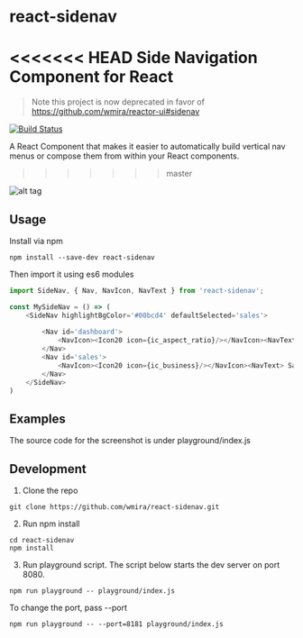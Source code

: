 # react-sidenav

<<<<<<< HEAD
Side Navigation Component for React
=======
>
> Note this project is now deprecated in favor of https://github.com/wmira/reactor-ui#sidenav
>

[![Build Status](https://travis-ci.org/wmira/react-sidenav.svg?branch=master)](https://travis-ci.org/wmira/react-sidenav)

A React Component that makes it easier to automatically build vertical nav menus or compose them from within your React
components.
>>>>>>> master

![alt tag](https://raw.githubusercontent.com/wmira/react-sidenav/master/sidenav.png)

## Usage

Install via npm

```shell
npm install --save-dev react-sidenav
```

Then import it using es6 modules

```javascript
import SideNav, { Nav, NavIcon, NavText } from 'react-sidenav';

const MySideNav = () => (
    <SideNav highlightBgColor='#00bcd4' defaultSelected='sales'>
       
        <Nav id='dashboard'>
            <NavIcon><Icon20 icon={ic_aspect_ratio}/></NavIcon><NavText> Dashboard </NavText>
        </Nav>
        <Nav id='sales'>
            <NavIcon><Icon20 icon={ic_business}/></NavIcon><NavText> Sales </NavText>
        </Nav>
    </SideNav>
)

```

## Examples

The source code for the screenshot is under playground/index.js



## Development

1. Clone the repo
```shell
git clone https://github.com/wmira/react-sidenav.git
```

2. Run npm install
```shell
cd react-sidenav
npm install
```
3. Run playground script. The script below starts the dev server on port 8080.
```shell
npm run playground -- playground/index.js
```
To change the port, pass --port
```shell
npm run playground -- --port=8181 playground/index.js
```

